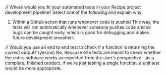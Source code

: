 // Where would you fit your automated tests in your Recipe project development pipeline? Select one of the following and explain why.

1. Within a Github action that runs whenever code is pushed
This way, the tests will run automatically whenever someone pushes code and so bugs can be caught early, which is good for debugging and makes future development smoother.


// Would you use an end to end test to check if a function is returning the correct output? (yes/no)
No.
Because e2e tests are meant to check whether the entire software works as expected from the user's perspective - as a complete, finished product. If we're just testing a single function, a unit test would be more appropriate.






